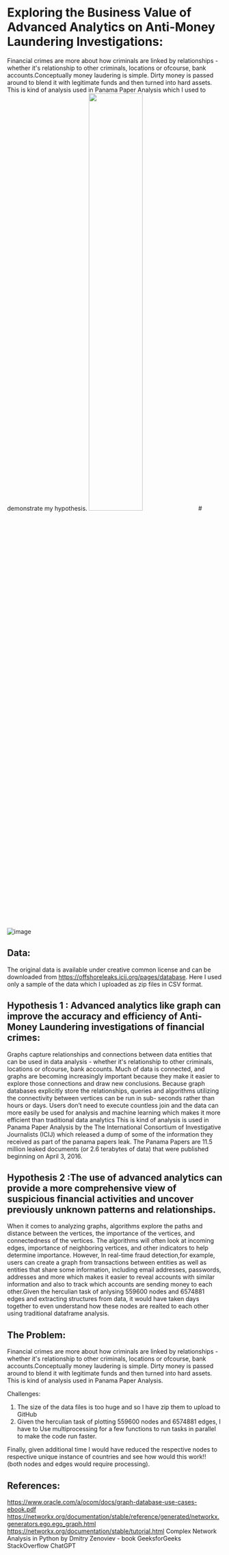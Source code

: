 # Exploring the Business Value of Advanced Analytics on Anti-Money Laundering  Investigations:
Financial crimes are more about how criminals are linked by relationships - whether it's relationship to other criminals, locations or ofcourse, bank accounts.Conceptually money laudering is simple. Dirty money is passed around to blend it with legitimate funds and then turned into hard assets. This is kind of analysis used in Panama Paper Analysis which I used to demonstrate my hypothesis.
<img src="[https://user-images.githubusercontent.com/16319829/81180309-2b51f000-8fee-11ea-8a78-ddfe8c3412a7](https://github.com/Sowmya-BH/2023Spr_projects/assets/60283108/7d10406d-692d-4d77-941e-205dae3230d7).png" width=50% height=50%>
#![image](https://github.com/Sowmya-BH/2023Spr_projects/assets/60283108/7d10406d-692d-4d77-941e-205dae3230d7)


## Data:
The original data is available under creative common license and can be downloaded from https://offshoreleaks.icij.org/pages/database.
Here I used only a sample of the data which I uploaded as zip files in CSV format.

## Hypothesis 1 : Advanced analytics like graph can improve the accuracy and efficiency of Anti-Money Laundering investigations of financial crimes:
Graphs capture relationships and connections between data entities that can be used in data analysis - whether it's relationship to other criminals, locations or ofcourse, bank accounts. Much of data is connected, and graphs are becoming increasingly important because they make it easier to explore those connections and draw new conclusions. Because graph databases explicitly store the relationships, queries and algorithms utilizing the connectivity between vertices can be run in sub- seconds rather than hours or days. Users don’t need to execute countless join and the data can more easily be used for analysis and machine learning which makes it more efficient than traditional data analytics
This is kind of analysis is used in Panama Paper Analysis by the The International Consortium of Investigative Journalists (ICIJ) which released a dump of some of the information they received as part of the panama papers leak. The Panama Papers are 11.5 million leaked documents (or 2.6 terabytes of data) that were published beginning on April 3, 2016.


## Hypothesis 2 :The use of advanced analytics can provide a more comprehensive view of suspicious financial activities and uncover previously unknown patterns and relationships.
When it comes to analyzing graphs, algorithms explore the paths and distance between the vertices, the importance of the vertices, and connectedness of the vertices. The algorithms will often look at incoming edges, importance of neighboring vertices, and other indicators to help determine importance. However, In real-time fraud detection,for example, users can create a graph from transactions between entities as well as entities that share some information, including email addresses, passwords, addresses and more which makes it easier to reveal accounts with similar information and also to track which accounts are sending money to each other.Given the herculian task of anlysing 559600 nodes and 6574881 edges and extracting structures from data, it would have taken days together to even understand how these nodes are realted to each other using traditional dataframe analysis.


## The Problem:
Financial crimes are more about how criminals are linked by relationships - whether it's relationship to other criminals, locations or ofcourse, bank accounts.Conceptually money laudering is simple. Dirty money is passed around to blend it with legitimate funds and then turned into hard assets. This is kind of analysis used in Panama Paper Analysis. 

Challenges:
1. The size of the data files is too huge and so I have zip them to upload to GitHub
2. Given the herculian task of plotting 559600 nodes and 6574881 edges, I have to Use multiprocessing for a few functions to run tasks in parallel to make the code run faster.

Finally, given additional time I would have reduced the respective nodes to respective unique instance of countries and see how would this work!! (both nodes and edges would require processing).

## References:
https://www.oracle.com/a/ocom/docs/graph-database-use-cases-ebook.pdf
https://networkx.org/documentation/stable/reference/generated/networkx.generators.ego.ego_graph.html
https://networkx.org/documentation/stable/tutorial.html
Complex Network Analysis in Python by Dmitry Zenoviev - book
GeeksforGeeks
StackOverflow
ChatGPT


